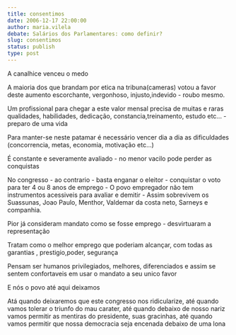 ```yaml
---
title: consentimos
date: 2006-12-17 22:00:00
author: maria.vilela
debate: Salários dos Parlamentares: como definir?
slug: consentimos
status: publish 
type: post
---
```


A canalhice venceu o medo  

A maioria dos que brandam por etica na tribuna(cameras) votou a favor deste aumento escorchante, vergonhoso, injusto,indevido - roubo mesmo.  

Um profissional para chegar a este valor mensal precisa de muitas e raras qualidades, habilidades, dedicação, constancia,treinamento, estudo etc... - preparo de uma vida  

Para manter-se neste patamar é necessário vencer dia a dia as dificuldades (concorrencia, metas, economia, motivação etc...)  

É constante e severamente avaliado - no menor vacilo pode perder as conquistas  

No congresso - ao contrario - basta enganar o eleitor - conquistar o voto para ter 4 ou 8 anos de emprego - O povo empregador não tem instrumentos acessiveis para avaliar e demitir - Assim sobrevivem os Suassunas, Joao Paulo, Menthor, Valdemar da costa neto, Sarneys e companhia.  

Pior já consideram mandato como se fosse emprego - desvirtuaram a representação  

Tratam como o melhor emprego que poderiam alcançar, com todas as garantias , prestigio,poder, segurança  

Pensam ser humanos privilegiados, melhores, diferenciados e assim se sentem confortaveis em usar o mandato a seu unico favor  

E nós o povo até aqui deixamos  

Atá quando deixaremos que este congresso nos ridicularize, até quando vamos tolerar o triunfo do mau carater, até quando debaixo de nosso nariz vamos permitir as mentiras do presidente, suas gracinhas, até quando vamos permitir que nossa democracia seja encenada debaixo de uma lona
